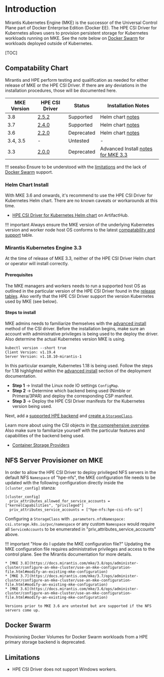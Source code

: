 # Introduction

Mirantis Kubernetes Engine (MKE) is the successor of the Universal Control Plane part of Docker Enterprise Edition (Docker EE). The HPE CSI Driver for Kubernetes allows users to provision persistent storage for Kubernetes workloads running on MKE. See the note below on [Docker Swarm](#docker_swarm) for workloads deployed outside of Kubernetes.

[TOC]

## Compatability Chart

Mirantis and HPE perform testing and qualification as needed for either release of MKE or the HPE CSI Driver. If there are any deviations in the installation procedures, those will be documented here.

| MKE Version | HPE CSI Driver | Status | Installation Notes | 
| ------------| -------------- | ------ | ------------------ |
| 3.8         | [2.5.2](../../index.md#hpe_csi_driver_for_kubernetes_252) | Supported | Helm chart [notes](#helm_chart_install) |
| 3.7         | [2.4.0](../../archive.md#hpe_csi_driver_for_kubernetes_240) | Supported | Helm chart [notes](#helm_chart_install) |
| 3.6         | [2.2.0](../../archive.md#hpe_csi_driver_for_kubernetes_220) | Deprecated | Helm chart [notes](#helm_chart_install) |
| 3.4, 3.5    | -              | Untested | - |
| 3.3         | [2.0.0](../../archive.md#hpe_csi_driver_for_kubernetes_200) | Deprecated | Advanced Install [notes for MKE 3.3 ](#mirantis_kubernetes_engine_33) | 

!!! seealso
    Ensure to be understood with the [limitations](#limitations) and the lack of [Docker Swarm](#docker_swarm) support.

### Helm Chart Install

With MKE 3.6 and onwards, it's recommend to use the HPE CSI Driver for Kubernetes Helm chart. There are no known caveats or workarounds at this time.

- [HPE CSI Driver for Kubernetes Helm chart](https://artifacthub.io/packages/helm/hpe-storage/hpe-csi-driver) on ArtifactHub.

!!! important
    Always ensure the MKE version of the underlying Kubernetes version and worker node host OS conforms to the latest [compatability and support](../../index.md#compatibility_and_support) table.

### Mirantis Kubernetes Engine 3.3

At the time of release of MKE 3.3, neither of the HPE CSI Driver Helm chart or operator will install correctly.

#### Prerequisites

The MKE managers and workers needs to run a supported host OS as outlined in the particular version of the HPE CSI Driver found in the [release tables](../../index.md#compatibility_and_support). Also verify that the HPE CSI Driver support the version Kubernetes used by MKE (see below).

#### Steps to install

MKE admins needs to familiarize themselves with the [advanced install](../../deployment.md#advanced_install) method of the CSI driver. Before the installation begins, make sure an account with administrative privileges is being used to the deploy the driver. Also determine the actual Kubernetes version MKE is using. 

```text
kubectl version --short true
Client Version: v1.19.4
Server Version: v1.18.10-mirantis-1
```

In this particular example, Kubernetes 1.18 is being used. Follow the steps for 1.18 highlighted within the [advanced install](../../deployment.md#common) section of the deployment documentation.

- **Step 1** → Install the Linux node IO settings `ConfigMap`.
- **Step 2** → Determine which backend being used (Nimble or Primera/3PAR) and deploy the corresponding CSP manifest.
- **Step 3** → Deploy the HPE CSI Driver manifests for the Kubernetes version being used.

Next, add a [supported HPE backend](../../deployment.md#add_an_hpe_storage_backend) and [create a `StorageClass`](../../using.md#base_storageclass_parameters).

Learn more about using the CSI objects in [the comprehensive overview](../../using.md). Also make sure to familiarize yourself with the particular features and capabilities of the backend being used.

- [Container Storage Providers](../../container_storage_provider/index.md)

## NFS Server Provisioner on MKE

In order to allow the HPE CSI Driver to deploy privileged NFS servers in the default NFS `Namespace` of "hpe-nfs", the MKE configuration file needs to be updated with the following configuration directly inside the `[cluster_config]` stanza:

```text
[cluster_config]
  priv_attributes_allowed_for_service_accounts = ["kernelCapabilities", "privileged"]
  priv_attributes_service_accounts = ["hpe-nfs:hpe-csi-nfs-sa"]
```

Configuring a `StorageClass` with `.parameters.nfsNamespace: csi.storage.k8s.io/pvc/namespace` or any custom `Namespace` would require all `ServiceAccounts` to be enumerated in "priv_attributes_service_accounts" above.

!!! important "How do I update the MKE configuration file?"
    Updating the MKE configuration file requires administrative privileges and access to the control plane. See the Mirantis documentation for more details.

    * [MKE 3.8](https://docs.mirantis.com/mke/3.8/ops/administer-cluster/configure-an-mke-cluster/use-an-mke-configuration-file.html#modify-an-existing-mke-configuration)
    * [MKE 3.7](https://docs.mirantis.com/mke/3.7/ops/administer-cluster/configure-an-mke-cluster/use-an-mke-configuration-file.html#modify-an-existing-mke-configuration)
    * [MKE 3.6](https://docs.mirantis.com/mke/3.6/ops/administer-cluster/configure-an-mke-cluster/use-an-mke-configuration-file.html#modify-an-existing-mke-configuration)

    Versions prior to MKE 3.6 are untested but are supported if the NFS servers come up.

## Docker Swarm

Provisioning Docker Volumes for Docker Swarm workloads from a HPE primary storage backend is deprecated.

## Limitations

- HPE CSI Driver does not support Windows workers.
